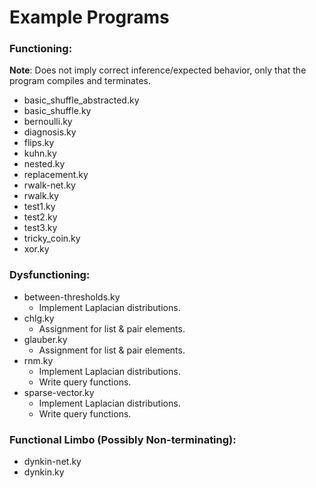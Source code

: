 # Example Programs

### Functioning:
**Note**: Does not imply correct inference/expected behavior, only that the program compiles and terminates.
* basic_shuffle_abstracted&#46;ky
* basic_shuffle&#46;ky
* bernoulli&#46;ky
* diagnosis&#46;ky
* flips&#46;ky
* kuhn&#46;ky
* nested&#46;ky
* replacement&#46;ky
* rwalk-net&#46;ky
* rwalk&#46;ky
* test1&#46;ky
* test2&#46;ky
* test3&#46;ky
* tricky_coin&#46;ky
* xor&#46;ky

### Dysfunctioning:
* between-thresholds&#46;ky
  - Implement Laplacian distributions.
* chlg&#46;ky
  - Assignment for list & pair elements.
* glauber&#46;ky
  - Assignment for list & pair elements.
* rnm&#46;ky
  - Implement Laplacian distributions.
  - Write query functions.
* sparse-vector&#46;ky
  - Implement Laplacian distributions.
  - Write query functions.

### Functional Limbo (Possibly Non-terminating):
* dynkin-net&#46;ky
* dynkin&#46;ky


